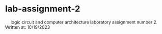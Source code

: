 # lab-assignment-2
&emsp; logic circuit and computer architecture laboratory assignment number 2.<br/>
Written at: 10/19/2023
